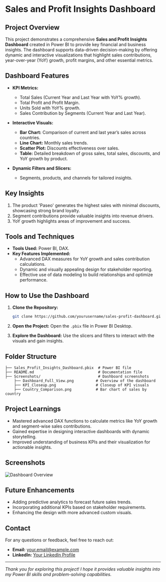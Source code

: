 # Sales and Profit Insights Dashboard

## Project Overview
This project demonstrates a comprehensive **Sales and Profit Insights Dashboard** created in Power BI to provide key financial and business insights. The dashboard supports data-driven decision-making by offering dynamic and interactive visualizations that highlight sales contributions, year-over-year (YoY) growth, profit margins, and other essential metrics.

## Dashboard Features
- **KPI Metrics:**
  - Total Sales (Current Year and Last Year with YoY% growth).
  - Total Profit and Profit Margin.
  - Units Sold with YoY% growth.
  - Sales Contribution by Segments (Current Year and Last Year).
  
- **Interactive Visuals:**
  - **Bar Chart:** Comparison of current and last year’s sales across countries.
  - **Line Chart:** Monthly sales trends.
  - **Scatter Plot:** Discounts effectiveness over sales.
  - **Table:** Detailed breakdown of gross sales, total sales, discounts, and YoY growth by product.

- **Dynamic Filters and Slicers:**
  - Segments, products, and channels for tailored insights.

## Key Insights
1. The product 'Paseo' generates the highest sales with minimal discounts, showcasing strong brand loyalty.
2. Segment contributions provide valuable insights into revenue drivers.
3. YoY growth highlights areas of improvement and success.

## Tools and Techniques
- **Tools Used:** Power BI, DAX.
- **Key Features Implemented:**
  - Advanced DAX measures for YoY growth and sales contribution calculations.
  - Dynamic and visually appealing design for stakeholder reporting.
  - Effective use of data modeling to build relationships and optimize performance.

## How to Use the Dashboard
1. **Clone the Repository:**
   ```bash
   git clone https://github.com/yourusername/sales-profit-dashboard.git
   ```

2. **Open the Project:**
   Open the `.pbix` file in Power BI Desktop.

3. **Explore the Dashboard:**
   Use the slicers and filters to interact with the visuals and gain insights.

## Folder Structure
```
├── Sales_Profit_Insights_Dashboard.pbix  # Power BI file
├── README.md                             # Documentation file
├── Screenshots/                          # Dashboard screenshots
    ├── Dashboard_Full_View.png          # Overview of the dashboard
    ├── KPI_Closeup.png                  # Closeup of KPI visuals
    ├── Country_Comparison.png           # Bar chart of sales by country
```

## Project Learnings
- Mastered advanced DAX functions to calculate metrics like YoY growth and segment-wise sales contributions.
- Gained expertise in designing interactive dashboards with dynamic storytelling.
- Improved understanding of business KPIs and their visualization for actionable insights.

## Screenshots
![Dashboard Overview](Screenshots/Dashboard_Full_View.png)

## Future Enhancements
- Adding predictive analytics to forecast future sales trends.
- Incorporating additional KPIs based on stakeholder requirements.
- Enhancing the design with more advanced custom visuals.

## Contact
For any questions or feedback, feel free to reach out:
- **Email:** your.email@example.com
- **LinkedIn:** [Your LinkedIn Profile](https://www.linkedin.com/in/yourprofile)

---

*Thank you for exploring this project! I hope it provides valuable insights into my Power BI skills and problem-solving capabilities.*

